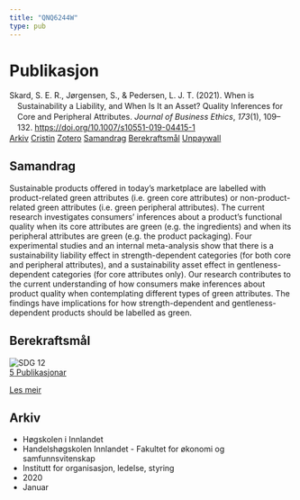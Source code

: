 ```yaml
---
title: "QNQ6244W"
type: pub
---
```

<h1>Publikasjon</h1>
<article id="csl-bib-container-QNQ6244W" class="csl-bib-container">
  <div class="csl-bib-body" style="line-height: 1.35; padding-left: 1em; text-indent:-1em;">
  <div class="csl-entry">Skard, S. E. R., J&#xF8;rgensen, S., &amp; Pedersen, L. J. T. (2021). When is Sustainability a Liability, and When Is It an Asset? Quality Inferences for Core and Peripheral Attributes. <i>Journal of Business Ethics</i>, <i>173</i>(1), 109&#x2013;132. <a href="https://doi.org/10.1007/s10551-019-04415-1">https://doi.org/10.1007/s10551-019-04415-1</a></div>
</div>
  <div class="csl-bib-buttons">
    <a href="#taxonomy-article-QNQ6244W" class="csl-bib-button">Arkiv</a>
    <a href="https://app.cristin.no/results/show.jsf?id=1766515" alt="Cristin URL" class="csl-bib-button">Cristin</a>
    <a href="http://zotero.org/groups/5402882/items/QNQ6244W" alt="Zotero URL" class="csl-bib-button">Zotero</a>
    <a href="#abstract-article-QNQ6244W" class="csl-bib-button">Samandrag</a>
    <a href="#sdg-article-QNQ6244W" class="csl-bib-button">Berekraftsmål</a>
    <a href="https://link.springer.com/content/pdf/10.1007/s10551-019-04415-1.pdf" class="csl-bib-button">Unpaywall</a>
  </div>
  <div id="csl-bib-meta-container-QNQ6244W"></div>
</article>
<div id="csl-bib-meta-QNQ6244W" class="csl-bib-meta">
  <article id="abstract-article-QNQ6244W" class="abstract-article">
    <h1>Samandrag</h1>
    Sustainable products offered in today’s marketplace are labelled with product-related green attributes (i.e. green core attributes) or non-product-related green attributes (i.e. green peripheral attributes). The current research investigates consumers’ inferences about a product’s functional quality when its core attributes are green (e.g. the ingredients) and when its peripheral attributes are green (e.g. the product packaging). Four experimental studies and an internal meta-analysis show that there is a sustainability liability effect in strength-dependent categories (for both core and peripheral attributes), and a sustainability asset effect in gentleness-dependent categories (for core attributes only). Our research contributes to the current understanding of how consumers make inferences about product quality when contemplating different types of green attributes. The findings have implications for how strength-dependent and gentleness-dependent products should be labelled as green.
  </article>
  <article id="sdg-article-QNQ6244W" class="sdg-article">
    <h1>Berekraftsmål</h1>
    <div class="sdg-container"><div id="sdg12" class="sdg"> <img src="{{< params subfolder >}}images/sdg/sdg12_no.png" class="image" alt="SDG 12"> <div class="sdg-overlay"> <a href="{{< params subfolder >}}no/archive/?sdg=12#archive" class="sdg-publication-count"><span>5</span> Publikasjonar</a> <p><a href="NA" class="sdg-read-more">Les meir</a></p> </div> </div></div>
  </article>
  <article id="taxonomy-article-QNQ6244W" class="taxonomy-article">
    <h1>Arkiv</h1>
    <ul>
      <li>Høgskolen i Innlandet</li>
      <li>Handelshøgskolen Innlandet - Fakultet for økonomi og samfunnsvitenskap</li>
      <li>Institutt for organisasjon, ledelse, styring</li>
      <li>2020</li>
      <li>Januar</li>
    </ul>
  </article>
</div>

